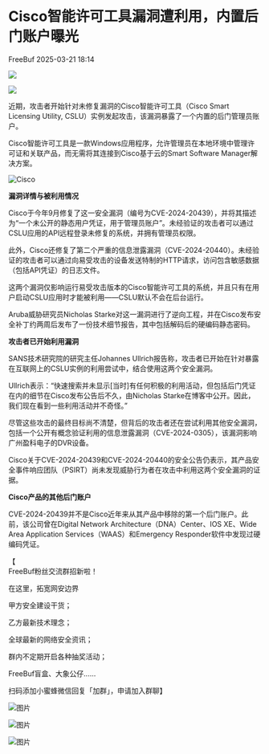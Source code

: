 #  Cisco智能许可工具漏洞遭利用，内置后门账户曝光   
 FreeBuf   2025-03-21 18:14  
  
![](https://mmbiz.qpic.cn/mmbiz_gif/qq5rfBadR38jUokdlWSNlAjmEsO1rzv3srXShFRuTKBGDwkj4gvYy34iajd6zQiaKl77Wsy9mjC0xBCRg0YgDIWg/640?wx_fmt=gif "")  
  
  
  
![](https://mmbiz.qpic.cn/mmbiz_png/qq5rfBadR38XwTgRA48WDosoh2GoRypxWsnXFJMlrXfqIyolibo3t6662H8nZs5NBOmnficOyGMgT7Q4X178c6Rg/640?wx_fmt=png&from=appmsg "")  
  
  
近期，攻击者开始针对未修复漏洞的Cisco智能许可工具（Cisco Smart Licensing Utility, CSLU）实例发起攻击，该漏洞暴露了一个内置的后门管理员账户。  
  
  
Cisco智能许可工具是一款Windows应用程序，允许管理员在本地环境中管理许可证和关联产品，而无需将其连接到Cisco基于云的Smart Software Manager解决方案。  
  
  
![Cisco](https://mmbiz.qpic.cn/mmbiz_jpg/qq5rfBadR38XwTgRA48WDosoh2GoRypxxzxZ8iaDzXD1f9tU3U7WlAnQoTicAdsx1ayaAjWxoPr1I3wxsYsWTfsA/640?wx_fmt=jpeg&from=appmsg "")  
  
  
**漏洞详情与被利用情况**  
  
  
  
Cisco于今年9月修复了这一安全漏洞（编号为CVE-2024-20439），并将其描述为“一个未公开的静态用户凭证，用于管理员账户”。未经验证的攻击者可以通过CSLU应用的API远程登录未修复的系统，并拥有管理员权限。  
  
  
此外，Cisco还修复了第二个严重的信息泄露漏洞（CVE-2024-20440）。未经验证的攻击者可以通过向易受攻击的设备发送特制的HTTP请求，访问包含敏感数据（包括API凭证）的日志文件。  
  
  
这两个漏洞仅影响运行易受攻击版本的Cisco智能许可工具的系统，并且只有在用户启动CSLU应用时才能被利用——CSLU默认不会在后台运行。  
  
  
Aruba威胁研究员Nicholas Starke对这一漏洞进行了逆向工程，并在Cisco发布安全补丁约两周后发布了一份技术细节报告，其中包括解码后的硬编码静态密码。  
  
  
**攻击者已开始利用漏洞**  
  
  
  
SANS技术研究院的研究主任Johannes Ullrich报告称，攻击者已开始在针对暴露在互联网上的CSLU实例的利用尝试中，结合使用这两个安全漏洞。  
  
  
Ullrich表示：“快速搜索并未显示[当时]有任何积极的利用活动，但包括后门凭证在内的细节在Cisco发布公告后不久，由Nicholas Starke在博客中公开。因此，我们现在看到一些利用活动并不奇怪。”  
  
  
尽管这些攻击的最终目标尚不清楚，但背后的攻击者还在尝试利用其他安全漏洞，包括一个公开有概念验证利用的信息泄露漏洞（CVE-2024-0305），该漏洞影响广州盈科电子的DVR设备。  
  
  
Cisco关于CVE-2024-20439和CVE-2024-20440的安全公告仍表示，其产品安全事件响应团队（PSIRT）尚未发现威胁行为者在攻击中利用这两个安全漏洞的证据。  
  
  
**Cisco产品的其他后门账户**  
  
  
  
CVE-2024-20439并不是Cisco近年来从其产品中移除的第一个后门账户。此前，该公司曾在Digital Network Architecture（DNA）Center、IOS XE、Wide Area Application Services（WAAS）和Emergency Responder软件中发现过硬编码凭证。  
  
  
【  
FreeBuf粉丝交流群招新啦！  
  
在这里，拓宽网安边界  
  
甲方安全建设干货；  
  
乙方最新技术理念；  
  
全球最新的网络安全资讯；  
  
群内不定期开启各种抽奖活动；  
  
FreeBuf盲盒、大象公仔......  
  
扫码添加小蜜蜂微信回复「加群」，申请加入群聊】  
  
  
![图片](https://mmbiz.qpic.cn/mmbiz_jpg/qq5rfBadR3ich6ibqlfxbwaJlDyErKpzvETedBHPS9tGHfSKMCEZcuGq1U1mylY7pCEvJD9w60pWp7NzDjmM2BlQ/640?wx_fmt=other&wxfrom=5&wx_lazy=1&wx_co=1&retryload=2&tp=webp "")  
  
  
![图片](https://mmbiz.qpic.cn/mmbiz_png/qq5rfBadR3ic5icaZr7IGkVcd3DT6vXW4B4LOZ1M7YkTPhS1AT2DQJaicFjtCxt5BRO7p5AOJqvH3EJABCd0BFqYQ/640?wx_fmt=other&from=appmsg&wxfrom=5&wx_lazy=1&wx_co=1&tp=webp "")  
  
  
  
  
  
  
  
  
  
[](https://mp.weixin.qq.com/s?__biz=MjM5NjA0NjgyMA==&mid=2651312407&idx=1&sn=60289b6b056aee1df1685230aa453829&token=1964067027&lang=zh_CN&scene=21#wechat_redirect)  
  
![图片](https://mmbiz.qpic.cn/mmbiz_gif/qq5rfBadR3icF8RMnJbsqatMibR6OicVrUDaz0fyxNtBDpPlLfibJZILzHQcwaKkb4ia57xAShIJfQ54HjOG1oPXBew/640?wx_fmt=gif&wxfrom=5&wx_lazy=1&tp=webp "")  
  
